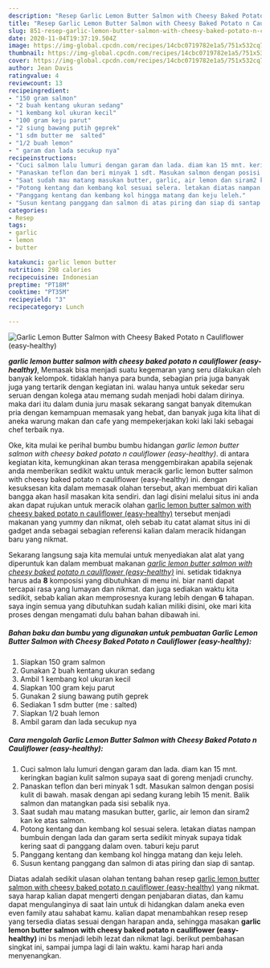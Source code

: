 ```yaml
---
description: "Resep Garlic Lemon Butter Salmon with Cheesy Baked Potato n Cauliflower (easy-healthy) yang simpel"
title: "Resep Garlic Lemon Butter Salmon with Cheesy Baked Potato n Cauliflower (easy-healthy) yang simpel"
slug: 851-resep-garlic-lemon-butter-salmon-with-cheesy-baked-potato-n-cauliflower-easy-healthy-yang-simpel
date: 2020-11-04T19:37:19.504Z
image: https://img-global.cpcdn.com/recipes/14cbc0719782e1a5/751x532cq70/garlic-lemon-butter-salmon-with-cheesy-baked-potato-n-cauliflower-easy-healthy-foto-resep-utama.jpg
thumbnail: https://img-global.cpcdn.com/recipes/14cbc0719782e1a5/751x532cq70/garlic-lemon-butter-salmon-with-cheesy-baked-potato-n-cauliflower-easy-healthy-foto-resep-utama.jpg
cover: https://img-global.cpcdn.com/recipes/14cbc0719782e1a5/751x532cq70/garlic-lemon-butter-salmon-with-cheesy-baked-potato-n-cauliflower-easy-healthy-foto-resep-utama.jpg
author: Jean Davis
ratingvalue: 4
reviewcount: 13
recipeingredient:
- "150 gram salmon"
- "2 buah kentang ukuran sedang"
- "1 kembang kol ukuran kecil"
- "100 gram keju parut"
- "2 siung bawang putih geprek"
- "1 sdm butter me  salted"
- "1/2 buah lemon"
- " garam dan lada secukup nya"
recipeinstructions:
- "Cuci salmon lalu lumuri dengan garam dan lada. diam kan 15 mnt. keringkan bagian kulit salmon supaya saat di goreng menjadi crunchy."
- "Panaskan teflon dan beri minyak 1 sdt. Masukan salmon dengan posisi kulit di bawah. masak dengan api sedang kurang lebih 15 menit. Balik salmon dan matangkan pada sisi sebalik nya."
- "Saat sudah mau matang masukan butter, garlic, air lemon dan siram2 kan ke atas salmon."
- "Potong kentang dan kembang kol sesuai selera. letakan diatas nampan bumbuin dengan lada dan garam serta sedikit minyak supaya tidak kering saat di panggang dalam oven. taburi keju parut"
- "Panggang kentang dan kembang kol hingga matang dan keju leleh."
- "Susun kentang panggang dan salmon di atas piring dan siap di santap."
categories:
- Resep
tags:
- garlic
- lemon
- butter

katakunci: garlic lemon butter 
nutrition: 298 calories
recipecuisine: Indonesian
preptime: "PT18M"
cooktime: "PT35M"
recipeyield: "3"
recipecategory: Lunch

---
```



![Garlic Lemon Butter Salmon with Cheesy Baked Potato n Cauliflower (easy-healthy)](https://img-global.cpcdn.com/recipes/14cbc0719782e1a5/751x532cq70/garlic-lemon-butter-salmon-with-cheesy-baked-potato-n-cauliflower-easy-healthy-foto-resep-utama.jpg)

<b><i>garlic lemon butter salmon with cheesy baked potato n cauliflower (easy-healthy)</i></b>, Memasak bisa menjadi suatu kegemaran yang seru dilakukan oleh banyak kelompok. tidaklah hanya para bunda, sebagian pria juga banyak juga yang tertarik dengan kegiatan ini. walau hanya untuk sekedar seru seruan dengan kolega atau memang sudah menjadi hobi dalam dirinya. maka dari itu dalam dunia juru masak sekarang sangat banyak ditemukan pria dengan kemampuan memasak yang hebat, dan banyak juga kita lihat di aneka warung makan dan cafe yang mempekerjakan koki laki laki sebagai chef terbaik nya.



Oke, kita mulai ke perihal bumbu bumbu hidangan <i>garlic lemon butter salmon with cheesy baked potato n cauliflower (easy-healthy)</i>. di antara kegiatan kita, kemungkinan akan terasa menggembirakan apabila sejenak anda memberikan sedikit waktu untuk meracik garlic lemon butter salmon with cheesy baked potato n cauliflower (easy-healthy) ini. dengan kesuksesan kita dalam memasak olahan tersebut, akan membuat diri kalian bangga akan hasil masakan kita sendiri. dan lagi disini melalui situs ini anda akan dapat rujukan untuk meracik olahan <u>garlic lemon butter salmon with cheesy baked potato n cauliflower (easy-healthy)</u> tersebut menjadi makanan yang yummy dan nikmat, oleh sebab itu catat alamat situs ini di gadget anda sebagai sebagian referensi kalian dalam meracik hidangan baru yang nikmat.


Sekarang langsung saja kita memulai untuk menyediakan alat alat yang diperuntuk kan dalam membuat makanan <u><i>garlic lemon butter salmon with cheesy baked potato n cauliflower (easy-healthy)</i></u> ini. setidak tidaknya harus ada <b>8</b> komposisi yang dibutuhkan di menu ini. biar nanti dapat tercapai rasa yang lumayan dan nikmat. dan juga sediakan waktu kita sedikit, sebab kalian akan memprosesnya kurang lebih dengan <b>6</b> tahapan. saya ingin semua yang dibutuhkan sudah kalian miliki disini, oke mari kita proses dengan mengamati dulu bahan bahan dibawah ini.

<!--inarticleads1-->

##### Bahan baku dan bumbu yang digunakan untuk pembuatan Garlic Lemon Butter Salmon with Cheesy Baked Potato n Cauliflower (easy-healthy):

1. Siapkan 150 gram salmon
1. Gunakan 2 buah kentang ukuran sedang
1. Ambil 1 kembang kol ukuran kecil
1. Siapkan 100 gram keju parut
1. Gunakan 2 siung bawang putih geprek
1. Sediakan 1 sdm butter (me : salted)
1. Siapkan 1/2 buah lemon
1. Ambil  garam dan lada secukup nya




<!--inarticleads2-->

##### Cara mengolah Garlic Lemon Butter Salmon with Cheesy Baked Potato n Cauliflower (easy-healthy):

1. Cuci salmon lalu lumuri dengan garam dan lada. diam kan 15 mnt. keringkan bagian kulit salmon supaya saat di goreng menjadi crunchy.
1. Panaskan teflon dan beri minyak 1 sdt. Masukan salmon dengan posisi kulit di bawah. masak dengan api sedang kurang lebih 15 menit. Balik salmon dan matangkan pada sisi sebalik nya.
1. Saat sudah mau matang masukan butter, garlic, air lemon dan siram2 kan ke atas salmon.
1. Potong kentang dan kembang kol sesuai selera. letakan diatas nampan bumbuin dengan lada dan garam serta sedikit minyak supaya tidak kering saat di panggang dalam oven. taburi keju parut
1. Panggang kentang dan kembang kol hingga matang dan keju leleh.
1. Susun kentang panggang dan salmon di atas piring dan siap di santap.




Diatas adalah sedikit ulasan olahan tentang bahan resep <u>garlic lemon butter salmon with cheesy baked potato n cauliflower (easy-healthy)</u> yang nikmat. saya harap kalian dapat mengerti dengan penjabaran diatas, dan kamu dapat mengulanginya di saat lain untuk di hidangkan dalam aneka even even family atau sahabat kamu. kalian dapat menambahkan resep resep yang tersedia diatas sesuai dengan harapan anda, sehingga masakan <b>garlic lemon butter salmon with cheesy baked potato n cauliflower (easy-healthy)</b> ini bs menjadi lebih lezat dan nikmat lagi. berikut pembahasan singkat ini, sampai jumpa lagi di lain waktu. kami harap hari anda menyenangkan.
